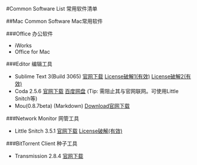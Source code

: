 #Common Software List 常用软件清单

##Mac Common Software Mac常用软件

###Office 办公软件
* iWorks
* Office for Mac

###Editor 编辑工具
* Sublime Text 3(Build 3065) [官网下载](http://c758482.r82.cf2.rackcdn.com/Sublime%20Text%20Build%203065.dmg) [License破解1(有效)](https://github.com/RenQilei/Common-List/blob/master/sublime_text_3_build3065_license_key_1.md) [License破解2(有效)](https://github.com/RenQilei/Common-List/blob/master/sublime_text_3_build3065_license_key_2.md)
* Coda 2.5.6 [官网下载](https://download.panic.com/coda/Coda%202.5.6.zip) [百度网盘](http://pan.baidu.com/s/1kTop4Nl) (Tip: 需阻止其与官网联网。可使用Little Snitch等)
* Mou(0.8.7beta) (Markdown) [Download官网下载](http://25.io/mou/download/Mou.zip)

###Network Monitor 网管工具
* Little Snitch 3.5.1 [官网下载](http://www.obdev.at/downloads/littlesnitch/LittleSnitch-3.5.1.dmg) [License破解(有效)](https://github.com/RenQilei/Common-List/blob/master/little_Snitch_351_license_key.md)

###BitTorrent Client 种子工具
* Transmission 2.8.4 [官网下载](https://transmission.cachefly.net/Transmission-2.84.dmg)


